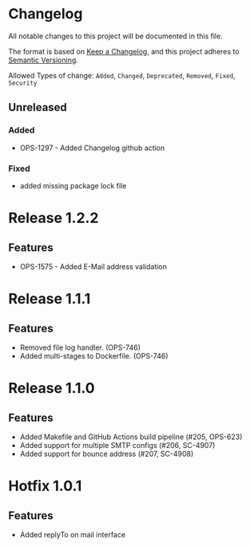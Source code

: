 # Changelog

All notable changes to this project will be documented in this file.

The format is based on [Keep a Changelog](https://keepachangelog.com/en/1.0.0/),
and this project adheres to [Semantic Versioning](https://semver.org/spec/v2.0.0.html).

Allowed Types of change: `Added`, `Changed`, `Deprecated`, `Removed`, `Fixed`, `Security`

## Unreleased

### Added

- OPS-1297 - Added Changelog github action

### Fixed

- added missing package lock file

# Release 1.2.2

## Features

- OPS-1575 - Added E-Mail address validation

# Release 1.1.1

## Features

- Removed file log handler. (OPS-746)
- Added multi-stages to Dockerfile. (OPS-746)

# Release 1.1.0

## Features

- Added Makefile and GitHub Actions build pipeline (#205, OPS-623)
- Added support for multiple SMTP configs (#206, SC-4907)
- Added support for bounce address (#207, SC-4908)

# Hotfix 1.0.1

## Features

- Added replyTo on mail interface
